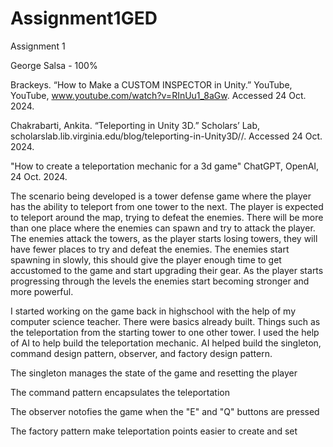 # Assignment1GED
 
Assignment 1

George Salsa - 100%

Brackeys. “How to Make a CUSTOM INSPECTOR in Unity.” YouTube, YouTube, www.youtube.com/watch?v=RInUu1_8aGw. Accessed 24 Oct. 2024.

Chakrabarti, Ankita. “Teleporting in Unity 3D.” Scholars’ Lab, scholarslab.lib.virginia.edu/blog/teleporting-in-Unity3D//. Accessed 24 Oct. 2024.

"How to create a teleportation mechanic for a 3d game" ChatGPT, OpenAI, 24 Oct. 2024.

The scenario being developed is a tower defense game where the player has the ability to teleport from one tower to the next. The player is expected to teleport around the map, trying to defeat the enemies. There will be more than one place where the enemies can spawn and try to attack the player. The enemies attack the towers, as the player starts losing towers, they will have fewer places to try and defeat the enemies. The enemies start spawning in slowly, this should give the player enough time to get accustomed to the game and start upgrading their gear. As the player starts progressing through the levels the enemies start becoming stronger and more powerful.

I started working on the game back in highschool with the help of my computer science teacher. There were basics already built. Things such as the teleportation from the starting tower to one other tower. I used the help of AI to help build the teleportation mechanic. AI helped build the singleton, command design pattern, observer, and factory design pattern.

The singleton manages the state of the game and resetting the player

The command pattern encapsulates the teleportation

The observer notofies the game when the "E" and "Q" buttons are pressed

The factory pattern make teleportation points easier to create and set
